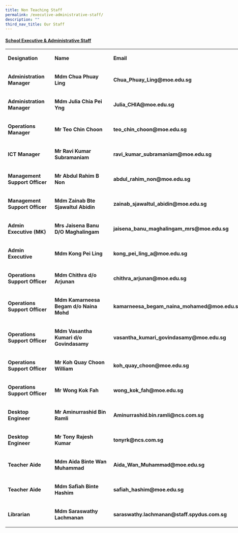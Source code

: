 ```yaml
---
title: Non Teaching Staff
permalink: /executive-administrative-staff/
description: ""
third_nav_title: Our Staff
---
```

<h4><span style="text-decoration: underline;">School Executive &amp; Administrative Staff</span></h4>
<table style="width: 752px;" width="771">
<tbody>
<tr>
<td style="width: 136.125px;">
<p><strong>Designation</strong></p>
</td>
<td style="width: 189.281px;">
<p><strong>Name</strong></p>
</td>
<td style="width: 404.594px;">
<p><strong>Email</strong></p>
</td>
</tr>
<tr>
<td style="width: 136.125px;">
<p><strong>Administration Manager</strong></p>
</td>
<td style="width: 189.281px;">
<p><strong>Mdm Chua Phuay Ling</strong></p>
</td>
<td style="width: 404.594px;">
<p><strong>Chua_Phuay_Ling@moe.edu.sg</strong></p>
</td>
</tr>
<tr>
<td style="width: 136.125px;">
<p><strong>Administration Manager</strong></p>
</td>
<td style="width: 189.281px;">
<p><strong>Mdm Julia Chia Pei Yng</strong></p>
</td>
<td style="width: 404.594px;">
<p><strong>Julia_CHIA@moe.edu.sg</strong></p>
</td>
</tr>
<tr>
<td style="width: 136.125px;">
<p><strong>Operations Manager</strong></p>
</td>
<td style="width: 189.281px;">
<p><strong>Mr Teo Chin Choon</strong></p>
</td>
<td style="width: 404.594px;">
<p><strong>teo_chin_choon@moe.edu.sg</strong></p>
</td>
</tr>
<tr>
<td style="width: 136.125px;">
<p><strong>ICT Manager</strong></p>
</td>
<td style="width: 189.281px;">
<p><strong>Mr Ravi Kumar Subramaniam</strong></p>
</td>
<td style="width: 404.594px;">
<p><strong>ravi_kumar_subramaniam@moe.edu.sg</strong></p>
</td>
</tr>
<tr>
<td style="width: 136.125px;">
<p><strong>Management Support Officer</strong></p>
</td>
<td style="width: 189.281px;">
<p><strong>Mr Abdul Rahim B Non</strong></p>
</td>
<td style="width: 404.594px;">
<p><strong>abdul_rahim_non@moe.edu.sg</strong></p>
</td>
</tr>
<tr>
<td style="width: 136.125px;">
<p><strong>Management Support Officer</strong></p>
</td>
<td style="width: 189.281px;">
<p><strong>Mdm Zainab Bte Sjawaltul Abidin</strong></p>
</td>
<td style="width: 404.594px;">
<p><strong>zainab_sjawaltul_abidin@moe.edu.sg</strong></p>
</td>
</tr>
<tr>
<td style="width: 136.125px;">
<p><strong>Admin Executive (MK)</strong></p>
</td>
<td style="width: 189.281px;">
<p><strong>Mrs Jaisena Banu D/O Maghalingam</strong></p>
</td>
<td style="width: 404.594px;">
<p><strong>jaisena_banu_maghalingam_mrs@moe.edu.sg</strong></p>
</td>
</tr>
<tr>
<td style="width: 136.125px;">
<p><strong>Admin Executive</strong></p>
</td>
<td style="width: 189.281px;">
<p><strong>Mdm Kong Pei Ling</strong></p>
</td>
<td style="width: 404.594px;">
<p><strong>kong_pei_ling_a@moe.edu.sg</strong></p>
</td>
</tr>
<tr>
<td style="width: 136.125px;">
<p><strong>Operations Support Officer </strong></p>
</td>
<td style="width: 189.281px;">
<p><strong>Mdm Chithra d/o Arjunan</strong></p>
</td>
<td style="width: 404.594px;">
<p><strong>chithra_arjunan@moe.edu.sg</strong></p>
</td>
</tr>
<tr>
<td style="width: 136.125px;">
<p><strong>Operations Support Officer </strong></p>
</td>
<td style="width: 189.281px;">
<p><strong>Mdm Kamarneesa Begam d/o Naina Mohd</strong></p>
</td>
<td style="width: 404.594px;">
<p><strong>kamarneesa_begam_naina_mohamed@moe.edu.sg</strong></p>
</td>
</tr>
<tr>
<td style="width: 136.125px;">
<p><strong>Operations Support Officer </strong></p>
</td>
<td style="width: 189.281px;">
<p><strong>Mdm Vasantha Kumari d/o Govindasamy</strong></p>
</td>
<td style="width: 404.594px;">
<p><strong>vasantha_kumari_govindasamy@moe.edu.sg</strong></p>
</td>
</tr>
<tr>
<td style="width: 136.125px;">
<p><strong>Operations Support Officer </strong></p>
</td>
<td style="width: 189.281px;">
<p><strong>Mr Koh Quay Choon William</strong></p>
</td>
<td style="width: 404.594px;">
<p><strong>koh_quay_choon@moe.edu.sg</strong></p>
</td>
</tr>
<tr>
<td style="width: 136.125px;">
<p><strong>Operations Support Officer </strong></p>
</td>
<td style="width: 189.281px;">
<p><strong>Mr Wong Kok Fah </strong></p>
</td>
<td style="width: 404.594px;">
<p><strong>wong_kok_fah@moe.edu.sg</strong></p>
</td>
</tr>
<tr>
<td style="width: 136.125px;">
<p><strong>Desktop Engineer </strong></p>
</td>
<td style="width: 189.281px;">
<p><strong>Mr Aminurrashid Bin Ramli</strong></p>
</td>
<td style="width: 404.594px;">
<p><strong>Aminurrashid.bin.ramli@ncs.com.sg</strong></p>
</td>
</tr>
<tr>
<td style="width: 136.125px;">
<p><strong>Desktop Engineer </strong></p>
</td>
<td style="width: 189.281px;">
<p><strong>Mr Tony Rajesh Kumar</strong></p>
</td>
<td style="width: 404.594px;">
<p><strong>tonyrk@ncs.com.sg</strong></p>
</td>
</tr>
<tr>
<td style="width: 136.125px;">
<p><strong>Teacher Aide</strong></p>
</td>
<td style="width: 189.281px;">
<p><strong>Mdm Aida Binte Wan Muhammad</strong></p>
</td>
<td style="width: 404.594px;">
<p><strong>Aida_Wan_Muhammad@moe.edu.sg</strong></p>
</td>
</tr>
<tr>
<td style="width: 136.125px;">
<p><strong>Teacher Aide</strong></p>
</td>
<td style="width: 189.281px;">
<p><strong>Mdm Safiah Binte Hashim</strong></p>
</td>
<td style="width: 404.594px;">
<p><strong>safiah_hashim@moe.edu.sg</strong></p>
</td>
</tr>
<tr>
<td style="width: 136.125px;">
<p><strong>Librarian</strong></p>
</td>
<td style="width: 189.281px;">
<p><strong>Mdm Saraswathy Lachmanan</strong></p>
</td>
<td style="width: 404.594px;">
<p><strong>saraswathy.lachmanan@staff.spydus.com.sg</strong></p>
</td>
</tr>
</tbody>
</table>